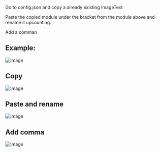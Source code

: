 Go to config.json and copy a already existing ImageText

Paste the copied module under the bracket from the module above and rename it upcounting.

Add a comman

## Example:

![image](https://user-images.githubusercontent.com/55946112/163337894-a97df1b6-1655-4900-836d-6f36c31cbd0d.png)

## Copy

![image](https://user-images.githubusercontent.com/55946112/163337925-5657e7ad-3f89-4436-8451-f496bd846d7b.png)

## Paste and rename

![image](https://user-images.githubusercontent.com/55946112/163337993-3f371623-6b23-4625-b97d-38819a605271.png)


## Add comma

![image](https://user-images.githubusercontent.com/55946112/163338039-d4b53c96-e115-4925-9e4f-9e69e7ccd43e.png)
